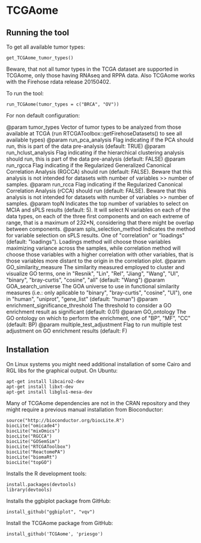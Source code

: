 # TCGAome

## Running the tool
To get all available tumor types:
```
get_TCGAome_tumor_types()
```
Beware, that not all tumor types in the TCGA dataset are supported in TCGAome, only those having RNAseq and RPPA data. Also TCGAome works with the Firehose rdata release 20150402.

To run the tool:
```
run_TCGAome(tumor_types = c("BRCA", "OV"))
```

For non default configuration:

@param tumor_types Vector of tumor types to be analyzed from those available at TCGA (run RTCGAToolbox::getFirehoseDatasets() to see all available types)
@param run_pca_analysis Flag indicating if the PCA should run, this is part of the data pre-analysis (default: TRUE)
@param run_hclust_analysis Flag indicating if the hierarchical clustering analysis should run, this is part of the data pre-analysis (default: FALSE)
@param run_rgcca Flag indicating if the Regularized Generalized Canonical Correlation Analysis (RGCCA) should run (default: FALSE). Beware that this analysis is not intended for datasets with number of variables >> number of samples.
@param run_rcca Flag indicating if the Regularized Canonical Correlation Analysis (rCCA) should run (default: FALSE). Beware that this analysis is not intended for datasets with number of variables >> number of samples.
@param topN Indicates the top number of variables to select on MCIA and sPLS results (default: 5). It will select N variables on each of the data types, on each of the three first components and on each extreme of range, that is a maximum of 2*3*2*N, considering that there might be overlap between components.
@param spls_selection_method Indicates the method for variable selection on sPLS results. One of "correlation" or "loadings" (default: "loadings"). Loadings method will choose those variables maximizing variance across the samples, while correlation method will choose those variables with a higher correlation with other variables, that is those variables more distant to the origin in the correlation plot.
@param GO_similarity_measure The similarity measured employed to cluster and visualize GO terms, one in "Resnik", "Lin", "Rel", "Jiang", "Wang", "UI", "binary", "bray-curtis", "cosine", "all" (default: "Wang")
@param GOA_search_universe The GOA universe to use in functional similarity measures (i.e.: only aplicable to "binary", "bray-curtis", "cosine", "UI"), one in "human", "uniprot", "gene_list" (default: "human")
@param enrichment_significance_threshold The threshold to consider a GO enrichment result as significant (default: 0.01)
@param GO_ontology The GO ontology on which to perform the enrichment, one of "BP", "MF", "CC" (default: BP)
@param multiple_test_adjustment Flag to run multiple test adjustment on GO enrichment results (default: F)


## Installation

On Linux systems you might need additional installation of some Cairo and RGL libs for the graphical output. On Ubuntu:
```
apt-get install libcairo2-dev
apt-get install libxt-dev
apt-get install libglu1-mesa-dev
```

Many of TCGAome dependencies are not in the CRAN repository and they might require a previous manual installation from Bioconductor:
```
source("http://bioconductor.org/biocLite.R")
biocLite("omicade4")
biocLite("mixOmics")
biocLite("RGCCA")
biocLite("GOSemSim")
biocLite("RTCGAToolbox")
biocLite("ReactomePA")
biocLite("biomaRt")
biocLite("topGO")
```

Installs the R development tools:
```
install.packages(devtools)
library(devtools)
```

Installs the ggbiplot package from GitHub:
```
install_github("ggbiplot", "vqv")
```

Install the TCGAome package from GitHub:
```
install_github('TCGAome', 'priesgo')
```


